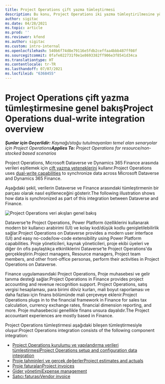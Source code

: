 ```yaml
---
title: Project Operations çift yazma tümleştirmesi
description: Bu konu, Project Operations iki yazma tümleştirilmesine yönelik bir genel bakış sağlar.
author: sigitac
ms.date: 04/28/2021
ms.topic: article
ms.prod: ''
ms.reviewer: kfend
ms.author: sigitac
ms.custom: intro-internal
ms.openlocfilehash: 540b6f74d8e79116e5fdb2ceffaa4bbb487ff08f
ms.sourcegitcommit: 0fafe022731f0e1e8693382ff906e3f8541d34ca
ms.translationtype: HT
ms.contentlocale: tr-TR
ms.lasthandoff: 07/07/2021
ms.locfileid: "6368455"
---
```

# <a name="project-operations-dual-write-integration-overview"></a><span data-ttu-id="176ea-103">Project Operations çift yazma tümleştirmesine genel bakış</span><span class="sxs-lookup"><span data-stu-id="176ea-103">Project Operations dual-write integration overview</span></span>

<span data-ttu-id="176ea-104">_**Şunlar için Geçerlidir:** Kaynağı/stoğu tutulmayanları temel alan senaryolar için Project Operations_</span><span class="sxs-lookup"><span data-stu-id="176ea-104">_**Applies To:** Project Operations for resource/non-stocked based scenarios_</span></span>

<span data-ttu-id="176ea-105">Project Operations, Microsoft Dataverse ve Dynamics 365 Finance arasında verileri eşitlemek için [çift yazma yeteneklerini](/dynamics365/fin-ops-core/dev-itpro/data-entities/dual-write/dual-write-home-page) kullanır.</span><span class="sxs-lookup"><span data-stu-id="176ea-105">Project Operations uses [dual-write capabilities](/dynamics365/fin-ops-core/dev-itpro/data-entities/dual-write/dual-write-home-page) to synchronize data across Microsoft Dataverse and Dynamics 365 Finance.</span></span>

<span data-ttu-id="176ea-106">Aşağıdaki şekil, verilerin Dataverse ve Finance arasındaki tümleştirmenin bir parçası olarak nasıl eşitleneceğini gösterir.</span><span class="sxs-lookup"><span data-stu-id="176ea-106">The following illustration shows how data is synchronized as part of this integration between Dataverse and Finance.</span></span>

![Project Operations veri akışları genel bakış](./media/ProjectOperationsFlows.jpg)

<span data-ttu-id="176ea-108">Dataverse'te Project Operations, Power Platform özelliklerini kullanarak modern bir kullanıcı arabirimi (UI) ve kolay kod/düşük kodlu genişletilebilirlik sağlar.</span><span class="sxs-lookup"><span data-stu-id="176ea-108">Project Operations on Dataverse provides a modern user interface (UI) and easy no-code/low-code extensibility using Power Platform capabilities.</span></span> <span data-ttu-id="176ea-109">Proje yöneticileri, kaynak yöneticileri, proje ekibi üyeleri ve diğer ön ofis paylaştıkça etkinliklerini Dataverse'te Project Operations'da gerçekleştirin.</span><span class="sxs-lookup"><span data-stu-id="176ea-109">Project managers, Resource managers, Project team members, and other front-office personas, perform their activities in Project Operations on Dataverse.</span></span>

<span data-ttu-id="176ea-110">Finance uygulamasındaki Project Operations, Proje muhasebesi ve gelir tanıma desteği sağlar.</span><span class="sxs-lookup"><span data-stu-id="176ea-110">Project Operations in Finance provides project accounting and revenue recognition support.</span></span> <span data-ttu-id="176ea-111">Project Operations, satış vergisi hesaplaması, para birimi döviz kurları, mali boyut raporlaması ve daha fazlası için finans bölümünde mali çerçeveye eklenir.</span><span class="sxs-lookup"><span data-stu-id="176ea-111">Project Operations plugs in to the financial framework in Finance for sales tax calculation, currency exchange rates, financial dimension reporting, and more.</span></span> <span data-ttu-id="176ea-112">Proje muhasebecisi genellikle finans unsura dayalıdır.</span><span class="sxs-lookup"><span data-stu-id="176ea-112">The Project accountant experiences are mostly based in Finance.</span></span>

<span data-ttu-id="176ea-113">Project Operations tümleştirmesi aşağıdaki bileşen tümleştirmesiyle oluşur:</span><span class="sxs-lookup"><span data-stu-id="176ea-113">Project Operations integration consists of the following component integration:</span></span>


- [<span data-ttu-id="176ea-114">Project Operations kurulumu ve yapılandırma verileri tümleştirmesi</span><span class="sxs-lookup"><span data-stu-id="176ea-114">Project Operations setup and configuration data integration</span></span>](resource-dual-write-setup-integration.md) 
- [<span data-ttu-id="176ea-115">Proje tahminleri ve gerçek değerler</span><span class="sxs-lookup"><span data-stu-id="176ea-115">Project estimates and actuals</span></span>](resource-dual-write-estimates-actuals.md)
- [<span data-ttu-id="176ea-116">Proje faturaları</span><span class="sxs-lookup"><span data-stu-id="176ea-116">Project invoices</span></span>](resource-dual-write-project-invoice.md)
- [<span data-ttu-id="176ea-117">Gider yönetimi</span><span class="sxs-lookup"><span data-stu-id="176ea-117">Expense management</span></span>](resource-dual-write-expense.md)
- [<span data-ttu-id="176ea-118">Satıcı faturası</span><span class="sxs-lookup"><span data-stu-id="176ea-118">Vendor invoice</span></span>](resource-dual-write-vendor-invoice.md)
